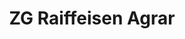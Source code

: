 ---
title: "ZG Raiffeisen Agrar"
url: /ruesselsheim-am-main/zg-raiffeisen-agrar/
shop: Landwirtschaftlich
---